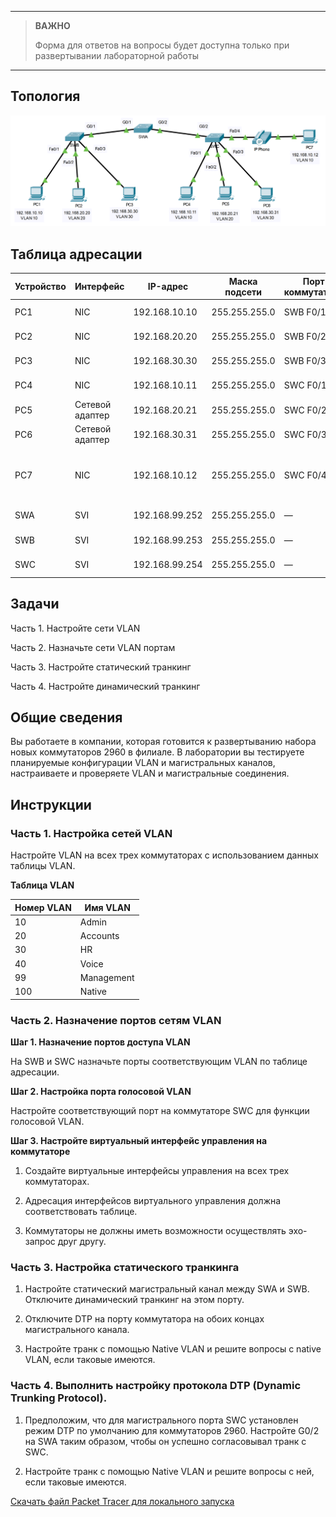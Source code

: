 
---

> **ВАЖНО**
> 
> Форма для ответов на вопросы будет доступна только при развертывании лабораторной работы 

---

## Топология

![](./assets/topology.png)

## Таблица адресации

| Устройство | Интерфейс | IP-адрес | Маска подсети | Порт коммутатора | VLAN |
|---|---|---|---|---|---|
| PC1 | NIC | 192.168.10.10 | 255.255.255.0 | SWB F0/1 | VLAN 10 |
| PC2 | NIC | 192.168.20.20 | 255.255.255.0 | SWB F0/2 | VLAN 20 |
| PC3 | NIC | 192.168.30.30 | 255.255.255.0 | SWB F0/3 | VLAN 30 |
| PC4 | NIC | 192.168.10.11 | 255.255.255.0 | SWC F0/1 | VLAN 10 |
| PC5 | Сетевой адаптер | 192.168.20.21 | 255.255.255.0 | SWC F0/2 | VLAN 20 |
| PC6 | Сетевой адаптер | 192.168.30.31 | 255.255.255.0 | SWC F0/3 | VLAN 30 |
| PC7 | NIC | 192.168.10.12 | 255.255.255.0 | SWC F0/4 | VLAN 10<br>VLAN 40 (Voice) |
| SWA | SVI | 192.168.99.252 | 255.255.255.0 | — | VLAN 99 |
| SWB | SVI | 192.168.99.253 | 255.255.255.0 | — | VLAN 99 |
| SWC | SVI | 192.168.99.254 | 255.255.255.0 | — | VLAN 99 |

## Задачи

Часть 1. Настройте сети VLAN

Часть 2. Назначьте сети VLAN портам

Часть 3. Настройте статический транкинг

Часть 4. Настройте динамический транкинг

## Общие сведения

Вы работаете в компании, которая готовится к развертыванию набора новых коммутаторов 2960 в филиале. В лаборатории вы тестируете планируемые конфигурации VLAN и магистральных каналов, настраиваете и проверяете VLAN и магистральные соединения.

## Инструкции

### Часть 1. Настройка сетей VLAN

Настройте VLAN на всех трех коммутаторах с использованием данных таблицы VLAN.

**Таблица VLAN**

| Номер VLAN | Имя VLAN   |
|------------|------------|
| 10         | Admin      |
| 20         | Accounts   |
| 30         | HR         |
| 40         | Voice      |
| 99         | Management |
| 100        | Native     |

### Часть 2. Назначение портов сетям VLAN

**Шаг 1. Назначение портов доступа VLAN**

На SWB и SWC назначьте порты соответствующим VLAN по таблице адресации.

**Шаг 2. Настройка порта голосовой VLAN**

Настройте соответствующий порт на коммутаторе SWC для функции голосовой VLAN.

**Шаг 3. Настройте виртуальный интерфейс управления на коммутаторе**

1.  Создайте виртуальные интерфейсы управления на всех трех коммутаторах.

2.  Адресация интерфейсов виртуального управления должна соответствовать таблице.

3.  Коммутаторы не должны иметь возможности осуществлять эхо-запрос друг другу.

### Часть 3. Настройка статического транкинга

1.  Настройте статический магистральный канал между SWA и SWB. Отключите динамический транкинг на этом порту.

2.  Отключите DTP на порту коммутатора на обоих концах магистрального канала.

3.  Настройте транк с помощью Native VLAN и решите вопросы с native VLAN, если таковые имеются.

### Часть 4. Выполнить настройку протокола DTP (Dynamic Trunking Protocol).

1.  Предположим, что для магистрального порта SWC установлен режим DTP по умолчанию для коммутаторов 2960. Настройте G0/2 на SWA таким образом, чтобы он успешно согласовывал транк с SWC.

2.  Настройте транк с помощью Native VLAN и решите вопросы с ней, если таковые имеются.

[Скачать файл Packet Tracer для локального запуска](./assets/3.6.1-lab.pka)
